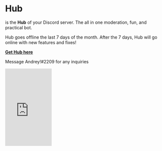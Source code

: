 # Hub

is the **Hub** of your Discord server. The all in one moderation, fun, and practical bot.

Hub goes offline the last 7 days of the month. After the 7 days, Hub will go online with new features and fixes!

[**Get Hub here**](https://discord.com/api/oauth2/authorize?client_id=856971541873819668&permissions=8&scope=bot%20applications.commands)

Message Andrey!#2209 for any inquiries

<dl>
<iframe src="https://canary.discord.com/widget?id=845310892152586240&theme=dark" width="150" height="250" allowtransparency="true" frameborder="0" sandbox="allow-popups allow-popups-to-escape-sandbox allow-same-origin allow-scripts"></iframe>
  </dl>
